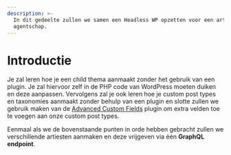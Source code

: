 ```yaml
---
description: >-
  In dit gedeelte zullen we samen een Headless WP opzetten voor een artiesten
  agentschap.
---
```


# Introductie

Je zal leren hoe je een child thema aanmaakt zonder het gebruik van een plugin. Je zal hiervoor zelf in de PHP code van WordPress moeten duiken en deze aanpassen. Vervolgens zal je ook leren hoe je custom post types en taxonomies aanmaakt zonder behulp van een plugin en slotte zullen we gebruik maken van de [Advanced Custom Fields](https://www.advancedcustomfields.com/) plugin om extra velden toe te voegen aan onze custom post types.

Eenmaal als we de bovenstaande punten in orde hebben gebracht zullen we verschillende artiesten aanmaken en deze vrijgeven via één **GraphQL endpoint**.

